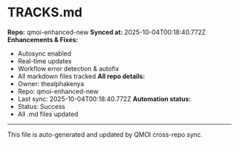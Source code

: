 # TRACKS.md

**Repo:** qmoi-enhanced-new
**Synced at:** 2025-10-04T00:18:40.772Z
**Enhancements & Fixes:**
- Autosync enabled
- Real-time updates
- Workflow error detection & autofix
- All markdown files tracked
**All repo details:**
- Owner: thealphakenya
- Repo: qmoi-enhanced-new
- Last sync: 2025-10-04T00:18:40.772Z
**Automation status:**
- Status: Success
- All .md files updated
---
This file is auto-generated and updated by QMOI cross-repo sync.
